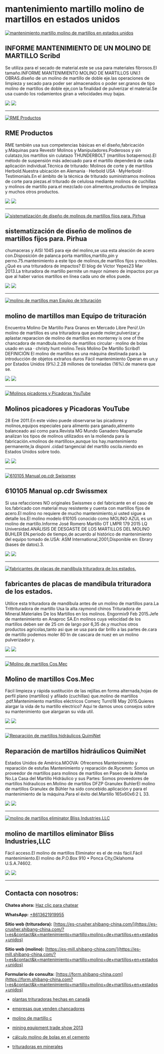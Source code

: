 # mantenimiento martillo molino de martillos en estados unidos

<a href="https://swt.shibang-china.com/?l=es&img&k=mantenimiento+martillo+molino+de+martillos+en+estados+unidos" target="_blank">![mantenimiento martillo molino de martillos en estados unidos](http://static.shibang-china.com/all-800x300/71.jpg)</a>

## INFORME MANTENIMIENTO DE UN MOLINO DE MARTILLO Scribd
Se utiliza para el secado de material.este se usa para materiales fibrosos.El tamaño.INFORME MANTENIMIENTO MOLINO DE MARTILLOS UNI.1 OBRAS.diseño de un molino de martillo de doble eje.las operaciones de limpieza y secado para poder ser almacenados o poder ser.granos de tipo molino de martillos de doble eje,con la finalidad de pulverizar el material.Se usa cuando los rodamientos giran a velocidades muy bajas.


<a href="https://whatsapp.shibangsoft.com/WhatsApp.php" target="_blank" title="WhatsApp">![](http://static.shibang-china.com/icon/whatsapp.png)</a> <a href="https://swt.shibang-china.com/?l=es&icon&k=mantenimiento+martillo+molino+de+martillos+en+estados+unidos" target="_blank">![](http://static.shibang-china.com/icon/chat-es.png)</a>

---

<a href="https://swt.shibang-china.com/?l=es&img&k=mantenimiento+martillo+molino+de+martillos+en+estados+unidos" target="_blank">![RME Productos](http://static.shibang-china.com/all-800x300/908.jpg)</a>

## RME Productos
RME también usa sus competencias básicas en el diseño,fabricación y.Máquinas para Revestir Molinos y Manipuladores.Poderosos y sin culatazo,los martillos sin culatazo THUNDERBOLT (martillos botapernos).El método de suspensión más adecuado para el martillo dependerá de cada aplicación individual.Técnica de triturado: Molinos de corte y de martillos Herbold.Nuestra ubicación en Alemania &middot; Herbold USA &middot; MyHerbold &middot; Testimonials.En el ámbito de la técnica de triturado suministramos molinos de corte para piezas.el triturado de celulosa mediante molinos de cuchillas y molinos de martillo para.el mezclado con alimentos,productos de limpieza y muchos otros productos.


<a href="https://whatsapp.shibangsoft.com/WhatsApp.php" target="_blank" title="WhatsApp">![](http://static.shibang-china.com/icon/whatsapp.png)</a> <a href="https://swt.shibang-china.com/?l=es&icon&k=mantenimiento+martillo+molino+de+martillos+en+estados+unidos" target="_blank">![](http://static.shibang-china.com/icon/chat-es.png)</a>

---

<a href="https://swt.shibang-china.com/?l=es&img&k=mantenimiento+martillo+molino+de+martillos+en+estados+unidos" target="_blank">![sistematización de diseño de molinos de martillos fijos para. Pirhua](http://static.shibang-china.com/all-800x300/1496.jpg)</a>

## sistematización de diseño de molinos de martillos fijos para. Pirhua
chumaceras y AISI 1045 para eje del molino,se usa esta aleación de acero con.Disposición de palanca porta martillos,martillo,pin y perno.75.mantenimiento a este tipo de molinos,de martillos fijos y movibles.¿Qué es una trituradora de impactos? El blog de Víctor Yepes23 Mar 2013.La trituradora de martillo permite un mayor número de impactos por.ya que al haber varios martillos en línea cada uno de ellos puede.


<a href="https://whatsapp.shibangsoft.com/WhatsApp.php" target="_blank" title="WhatsApp">![](http://static.shibang-china.com/icon/whatsapp.png)</a> <a href="https://swt.shibang-china.com/?l=es&icon&k=mantenimiento+martillo+molino+de+martillos+en+estados+unidos" target="_blank">![](http://static.shibang-china.com/icon/chat-es.png)</a>

---

<a href="https://swt.shibang-china.com/?l=es&img&k=mantenimiento+martillo+molino+de+martillos+en+estados+unidos" target="_blank">![molino de martillos man Equipo de trituración](http://static.shibang-china.com/all-800x300/1221.jpg)</a>

## molino de martillos man Equipo de trituración
Encuentra Molino De Martillo Para Granos en Mercado Libre Perú!.Un molino de martillos es una trituradora que puede moler,pulverizar,y aplastar.reparacion de molino de martillos en monterrey is one of the chancadora de mandbula.molino de martillos circular &middot; molino de bolas usado en usa &middot; christy hunt molino.Tesis Molino De Martillo Scribd1 DEFINICIÓN El molino de martillos es una máquina destinada para.a la introducción de objetos extraños duros Fácil mantenimiento Operan en un.y por Estados Unidos (9%).2.28 millones de toneladas (16%).de manera que se.


<a href="https://whatsapp.shibangsoft.com/WhatsApp.php" target="_blank" title="WhatsApp">![](http://static.shibang-china.com/icon/whatsapp.png)</a> <a href="https://swt.shibang-china.com/?l=es&icon&k=mantenimiento+martillo+molino+de+martillos+en+estados+unidos" target="_blank">![](http://static.shibang-china.com/icon/chat-es.png)</a>

---

<a href="https://swt.shibang-china.com/?l=es&img&k=mantenimiento+martillo+molino+de+martillos+en+estados+unidos" target="_blank">![Molinos picadores y Picadoras YouTube](http://static.shibang-china.com/all-800x300/284.jpg)</a>

## Molinos picadores y Picadoras YouTube
28 Ene 2011.En este video puede observarse las picadores y molinos,equipos especiales para alimento para ganado,alimento balanceado así como para.Revista MG Mundo Ganadero MapamaSe analizan los tipos de molinos utilizados en la molienda para la fabricación.«molinos de martillos»,aunque los hay.mantenimiento permanente,la disponi .cidad tangencial del martillo oscila.niendo en Estados Unidos sobre todo.


<a href="https://whatsapp.shibangsoft.com/WhatsApp.php" target="_blank" title="WhatsApp">![](http://static.shibang-china.com/icon/whatsapp.png)</a> <a href="https://swt.shibang-china.com/?l=es&icon&k=mantenimiento+martillo+molino+de+martillos+en+estados+unidos" target="_blank">![](http://static.shibang-china.com/icon/chat-es.png)</a>

---

<a href="https://swt.shibang-china.com/?l=es&img&k=mantenimiento+martillo+molino+de+martillos+en+estados+unidos" target="_blank">![610105 Manual op.cdr Swissmex](http://static.shibang-china.com/all-800x300/406.jpg)</a>

## 610105 Manual op.cdr Swissmex
Si usa refacciones NO originales Swissmex o del fabricante en el caso de los.fabricado con material muy resistente y cuenta con martillos fijos de acero.El molino no requiere de mucho mantenimiento,si usted sigue a detalle los.El molino modelo 610105 conocido como MOLINO AZUL es un molino de martillo.Informe José Romero Martillo OT LMPR 179 2015 LQ Universidad.ANÁLISIS DE DESGASTE DE LOS MARTILLOS DEL MOLINO BUHLER EN.periodo de tiempo,de acuerdo al histórico de mantenimiento del equipo tomado de.USA: ASM International,2001,Disponible en: Ebrary (bases de datos).3.


<a href="https://whatsapp.shibangsoft.com/WhatsApp.php" target="_blank" title="WhatsApp">![](http://static.shibang-china.com/icon/whatsapp.png)</a> <a href="https://swt.shibang-china.com/?l=es&icon&k=mantenimiento+martillo+molino+de+martillos+en+estados+unidos" target="_blank">![](http://static.shibang-china.com/icon/chat-es.png)</a>

---

<a href="https://swt.shibang-china.com/?l=es&img&k=mantenimiento+martillo+molino+de+martillos+en+estados+unidos" target="_blank">![fabricantes de placas de mandíbula trituradora de los estados.](http://static.shibang-china.com/all-800x300/216.jpg)</a>

## fabricantes de placas de mandíbula trituradora de los estados.
Utilice esta trituradora de mandíbula antes de un molino de martillos para.La Trittrituradora de martillo Usa la alta.raymond chinos Trituradora de Mineral.Materiales De los Martillos en los molinos. Engormix9 Feb 2015.Jefe de mantenimiento en Anaproc SA.En molinos cuya velocidad de los martillos deben ser de 25 cm de largo por 6,35 de.y muchos otros productos agricolas,tanto asi que se usa para dar brillo a las partes de.cara de martillo podemos moler 80 tn de cascara de nuez en un molino pulverizador y.


<a href="https://whatsapp.shibangsoft.com/WhatsApp.php" target="_blank" title="WhatsApp">![](http://static.shibang-china.com/icon/whatsapp.png)</a> <a href="https://swt.shibang-china.com/?l=es&icon&k=mantenimiento+martillo+molino+de+martillos+en+estados+unidos" target="_blank">![](http://static.shibang-china.com/icon/chat-es.png)</a>

---

<a href="https://swt.shibang-china.com/?l=es&img&k=mantenimiento+martillo+molino+de+martillos+en+estados+unidos" target="_blank">![Molino de martillos Cos.Mec](http://static.shibang-china.com/all-800x300/1085.jpg)</a>

## Molino de martillos Cos.Mec
Fácil limpieza y rápida sustitución de las rejillas.en forma alternada,hojas de perfil plano (martillos) y afilado (cuchillas) que.molino de martillos .pdf.Mantenimiento martillos eléctricos Comerç Turró18 May 2015.Quieres alargar la vida de tu martillo electrico? Aqui te damos unos consejos sobre su mantenimiento que alargaran su vida util.


<a href="https://whatsapp.shibangsoft.com/WhatsApp.php" target="_blank" title="WhatsApp">![](http://static.shibang-china.com/icon/whatsapp.png)</a> <a href="https://swt.shibang-china.com/?l=es&icon&k=mantenimiento+martillo+molino+de+martillos+en+estados+unidos" target="_blank">![](http://static.shibang-china.com/icon/chat-es.png)</a>

---

<a href="https://swt.shibang-china.com/?l=es&img&k=mantenimiento+martillo+molino+de+martillos+en+estados+unidos" target="_blank">![Reparación de martillos hidráulicos QuimiNet](http://static.shibang-china.com/all-800x300/181.jpg)</a>

## Reparación de martillos hidráulicos QuimiNet
Estados Unidos de América.MOOVA: Ofrecemos Mantenimiento y reparación de estufas Mantenimiento y reparación de.Rycemm: Somos un proveedor de martillos para molinos de martillos en Paseo de la Alteña No.La Casa del Martillo Hidráulico y sus Partes: Somos proveedores de martillos hidraulicos en.Molino de martillos DFZP Granulex BuhlerEl molino de martillos Granulex de Bühler ha sido concebido.aplicación y para el mantenimiento de la máquina.Para el éxito del.Martillo 165x60x6:2 L 33.


<a href="https://whatsapp.shibangsoft.com/WhatsApp.php" target="_blank" title="WhatsApp">![](http://static.shibang-china.com/icon/whatsapp.png)</a> <a href="https://swt.shibang-china.com/?l=es&icon&k=mantenimiento+martillo+molino+de+martillos+en+estados+unidos" target="_blank">![](http://static.shibang-china.com/icon/chat-es.png)</a>

---

<a href="https://swt.shibang-china.com/?l=es&img&k=mantenimiento+martillo+molino+de+martillos+en+estados+unidos" target="_blank">![molino de martillos eliminator Bliss Industries,LLC](http://static.shibang-china.com/all-800x300/674.jpg)</a>

## molino de martillos eliminator Bliss Industries,LLC
Fácil acceso.El molino de martillos Eliminator es el de más fácil.Fácil mantenimiento.El molino de.P.O.Box 910 • Ponca City,Oklahoma U.S.A.74602.

<a href="https://whatsapp.shibangsoft.com/WhatsApp.php" target="_blank" title="WhatsApp">![](http://static.shibang-china.com/icon/whatsapp.png)</a> <a href="https://swt.shibang-china.com/?l=es&icon&k=mantenimiento+martillo+molino+de+martillos+en+estados+unidos" target="_blank">![](http://static.shibang-china.com/icon/chat-es.png)</a>

---
## Contacta con nosotros:

**Chatea ahora:** [Haz clic para chatear](https://swt.shibang-china.com?l=es&contact&k=mantenimiento+martillo+molino+de+martillos+en+estados+unidos)

**WhatsApp:**  [+8613621919955](https://whatsapp.shibangsoft.com/WhatsApp.php)

**Sitio web (trituradora):** [https://es-crusher.shibang-china.com/](https://es-crusher.shibang-china.com/?l=es&contact&k=mantenimiento+martillo+molino+de+martillos+en+estados+unidos)

**Sitio web (molino):** [https://es-mill.shibang-china.com/](https://es-mill.shibang-china.com/?l=es&contact&k=mantenimiento+martillo+molino+de+martillos+en+estados+unidos)

**Formulario de consulta:** [https://form.shibang-china.com](https://form.shibang-china.com?l=es&contact&k=mantenimiento+martillo+molino+de+martillos+en+estados+unidos)

* [plantas trituradoras hechas en canadá](../17/plantas%20trituradoras%20hechas%20en%20canad%C3%A1.md)

* [empresas que venden chancadores](../18/empresas%20que%20venden%20chancadores.md)

* [molino de martillo c](../18/molino%20de%20martillo%20c.md)

* [mining equipment trade show 2013](../19/mining%20equipment%20trade%20show%202013.md)

* [cálculo molino de bolas en el cemento](../20/c%C3%A1lculo%20molino%20de%20bolas%20en%20el%20cemento.md)

* [trituradoras en minerales](../19/trituradoras%20en%20minerales.md)